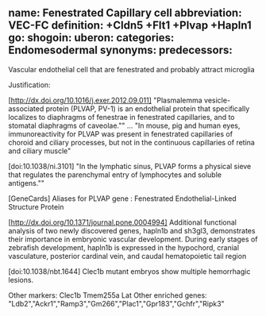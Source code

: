 name: Fenestrated Capillary cell
abbreviation: VEC-FC
definition: +Cldn5 +Flt1 +Plvap +Hapln1
go:
shogoin: 
uberon:
categories: Endomesodermal
synonyms:
predecessors:
---

Vascular endothelial cell that are fenestrated and probably attract microglia

Justification:

[http://dx.doi.org/10.1016/j.exer.2012.09.011] "Plasmalemma vesicle-associated protein (PLVAP, PV-1) is an endothelial protein that specifically localizes to diaphragms of fenestrae in fenestrated capillaries, and to stomatal diaphragms of caveolae."" ... "In mouse, pig and human eyes, immunoreactivity for PLVAP was present in fenestrated capillaries of choroid and ciliary processes, but not in the continuous capillaries of retina and ciliary muscle"

[doi:10.1038/ni.3101] "In the lymphatic sinus, PLVAP forms a physical sieve that regulates the parenchymal entry of lymphocytes and soluble antigens.""

[GeneCards] Aliases for PLVAP gene : Fenestrated Endothelial-Linked Structure Protein

[http://dx.doi.org/10.1371/journal.pone.0004994] Additional functional analysis of two newly discovered genes, hapln1b and sh3gl3, demonstrates their importance in embryonic vascular development.  During early stages of zebrafish development, hapln1b is expressed in the hypochord, cranial vasculature, posterior cardinal vein, and caudal hematopoietic tail region

[doi:10.1038/nbt.1644] Clec1b mutant embryos show multiple hemorrhagic lesions.

Other markers:
Clec1b Tmem255a Lat
Other enriched genes:
"Ldb2","Ackr1","Ramp3","Gm266","Plac1","Gpr183","Gchfr","Ripk3"